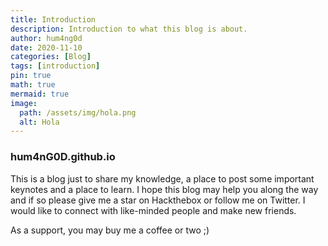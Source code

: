 ```yaml
---
title: Introduction
description: Introduction to what this blog is about.
author: hum4ng0d
date: 2020-11-10
categories: [Blog]
tags: [introduction]
pin: true
math: true
mermaid: true
image:
  path: /assets/img/hola.png
  alt: Hola
---
```


### hum4nG0D.github.io

This is a blog just to share my knowledge, a place to post some important keynotes and a place to learn. I hope this blog may help you along the way and if so please give me a star on Hackthebox or follow me on Twitter. I would like to connect with like-minded people and make new friends.

As a support, you may buy me a coffee or two ;)
